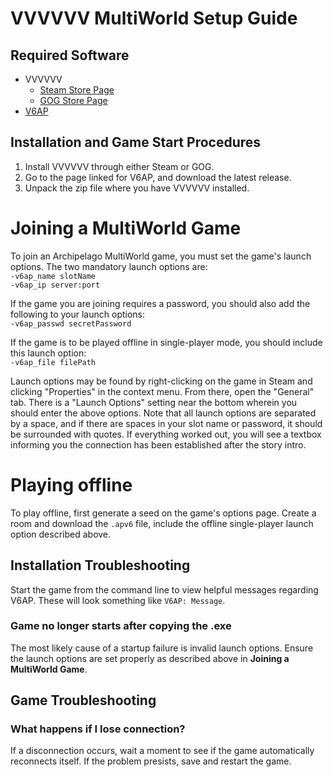 # VVVVVV MultiWorld Setup Guide

## Required Software

- VVVVVV
  - [Steam Store Page](https://store.steampowered.com/app/70300/VVVVVV/)
  - [GOG Store Page](https://www.gog.com/game/vvvvvv)
- [V6AP](https://github.com/N00byKing/VVVVVV/releases)

## Installation and Game Start Procedures

1. Install VVVVVV through either Steam or GOG.
2. Go to the page linked for V6AP, and download the latest release.
3. Unpack the zip file where you have VVVVVV installed.

# Joining a MultiWorld Game

To join an Archipelago MultiWorld game, you must set the game's launch options. The two mandatory launch options are:  
  `-v6ap_name slotName`  
  `-v6ap_ip server:port`

If the game you are joining requires a password, you should also add the following to your launch options:  
`-v6ap_passwd secretPassword`

If the game is to be played offline in single-player mode, you should include this launch option:  
`-v6ap_file filePath`

Launch options may be found by right-clicking on the game in Steam and clicking "Properties" in the context menu. From there, open the "General" tab. There is a "Launch Options" setting near the bottom wherein you should enter the above options. Note that all launch options are separated by a space, and if there are spaces in your slot name or password, it should be surrounded with quotes.
If everything worked out, you will see a textbox informing you the connection has been established after the story intro.

# Playing offline

To play offline, first generate a seed on the game's options page.
Create a room and download the `.apv6` file, include the offline single-player launch option described above.

## Installation Troubleshooting

Start the game from the command line to view helpful messages regarding V6AP. These will look something like `V6AP: Message`.

### Game no longer starts after copying the .exe

The most likely cause of a startup failure is invalid launch options. Ensure the launch options are set properly as described above in
**Joining a MultiWorld Game**.

## Game Troubleshooting

### What happens if I lose connection?

If a disconnection occurs, wait a moment to see if the game automatically reconnects itself. If the problem presists, save and restart the game.
